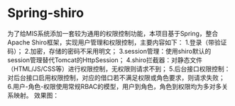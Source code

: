 # Spring-shiro
  为了给MIS系统添加一套较为通用的权限控制功能，本项目基于Spring，整合Apache Shiro框架，实现用户管理和权限控制，主要内容如下：
  1.登录（带验证码）；
  2.加密，存储的密码不采用明文；
  3.session管理：使用shiro默认的session管理替代Tomcat的HttpSession；
  4.shiro拦截器：对静态文件（HTML/JS/CSS等）进行权限控制，无权限则请求不到；
  5.后台接口权限控制：对后台接口启用权限控制，对应的借口若不满足权限或角色要求，则请求失败；
  6.用户-角色-权限使用常规RBAC的模型，用户到角色，角色到权限均为多对多关系映射。
  效果图：
  
  
